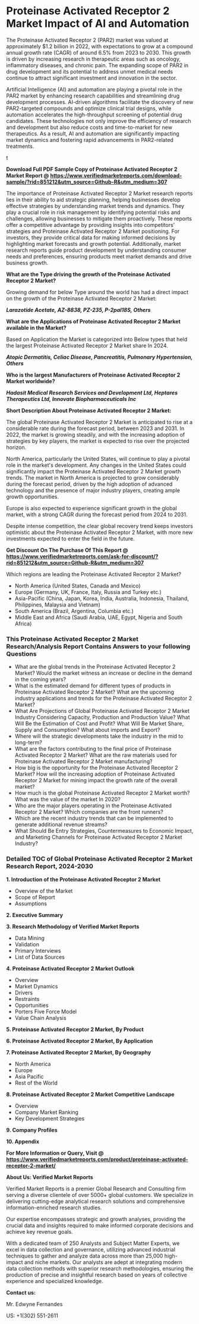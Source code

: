 <meta name="title" content="Global Proteinase Activated Receptor 2 Market Impact of AI and Automation"><meta name="description" content="The Proteinase Activated Receptor 2 (PAR2) market was valued at approximately $1.2 billion in 2022, with expectations to grow at a compound annual growth rate (CAGR) o"><meta name="title" content="Proteinase Activated Receptor 2 Market Size, Share, Scope, Trends, Growth, Opportunities, Analysis, Forecast"><h1>Proteinase Activated Receptor 2 Market Impact of AI and Automation</h1><p>The Proteinase Activated Receptor 2 (PAR2) market was valued at approximately $1.2 billion in 2022, with expectations to grow at a compound annual growth rate (CAGR) of around 6.5% from 2023 to 2030. This growth is driven by increasing research in therapeutic areas such as oncology, inflammatory diseases, and chronic pain. The expanding scope of PAR2 in drug development and its potential to address unmet medical needs continue to attract significant investment and innovation in the sector.</p><p>Artificial Intelligence (AI) and automation are playing a pivotal role in the PAR2 market by enhancing research capabilities and streamlining drug development processes. AI-driven algorithms facilitate the discovery of new PAR2-targeted compounds and optimize clinical trial designs, while automation accelerates the high-throughput screening of potential drug candidates. These technologies not only improve the efficiency of research and development but also reduce costs and time-to-market for new therapeutics. As a result, AI and automation are significantly impacting market dynamics and fostering rapid advancements in PAR2-related treatments.</p>t</p><p id="" class=""><strong>Download Full PDF Sample Copy of Proteinase Activated Receptor 2 Market Report @ <a href="https://www.verifiedmarketreports.com/download-sample/?rid=851212&utm_source=Github-R&utm_medium=307" target="_blank">https://www.verifiedmarketreports.com/download-sample/?rid=851212&utm_source=Github-R&utm_medium=307</a></strong></p><p>The importance of&nbsp;Proteinase Activated Receptor 2 Market research reports lies in their ability to aid strategic planning, helping businesses develop effective strategies by understanding market trends and dynamics. They play a crucial role in risk management by identifying potential risks and challenges, allowing businesses to mitigate them proactively. These reports offer a competitive advantage by providing insights into competitors' strategies and Proteinase Activated Receptor 2 Market positioning. For investors, they provide critical data for making informed decisions by highlighting market forecasts and growth potential. Additionally, market research reports guide product development by understanding consumer needs and preferences, ensuring products meet market demands and drive business growth.</p><p><strong>What are the&nbsp;Type driving the growth of the Proteinase Activated Receptor 2 Market?</strong></p><p id="" class="">Growing demand for below Type around the world has had a direct impact on the growth of the Proteinase Activated Receptor 2 Market:</p><em><strong>Larazotide Acetate, AZ-8838, PZ-235, P-2pal18S, Others</strong></em></p><strong>What are the&nbsp;Applications&nbsp;of Proteinase Activated Receptor 2 Market available in the Market?</strong></p><p id="" class="">Based on Application the Market is categorized into Below types that held the largest Proteinase Activated Receptor 2 Market share In 2024.</p><em><strong>Atopic Dermatitis, Celiac Disease, Pancreatitis, Pulmonary Hypertension, Others</strong></em></p><strong>Who is the largest Manufacturers of Proteinase Activated Receptor 2 Market worldwide?</strong></p><p><em><strong>Hadasit Medical Research Services and Development Ltd, Heptares Therapeutics Ltd, Innovate Biopharmaceuticals Inc</strong></em></p><p id="" class=""><strong>Short Description About Proteinase Activated Receptor 2 Market:</strong></p><p>The global Proteinase Activated Receptor 2 Market is anticipated to rise at a considerable rate during the forecast period, between 2023 and 2031. In 2022, the market is growing steadily, and with the increasing adoption of strategies by key players, the market is expected to rise over the projected horizon.</p><p>North America, particularly the United States, will continue to play a pivotal role in the market's development. Any changes in the United States could significantly impact the Proteinase Activated Receptor 2 Market growth trends. The market in North America is projected to grow considerably during the forecast period, driven by the high adoption of advanced technology and the presence of major industry players, creating ample growth opportunities.</p><p>Europe is also expected to experience significant growth in the global market, with a strong CAGR during the forecast period from 2024 to 2031.</p><p>Despite intense competition, the clear global recovery trend keeps investors optimistic about the Proteinase Activated Receptor 2 Market, with more new investments expected to enter the field in the future.</p><p id="" class=""><strong>Get Discount On The Purchase Of This Report @ <a href="https://www.verifiedmarketreports.com/ask-for-discount/?rid=851212&utm_source=Github-R&utm_medium=307" target="_blank">https://www.verifiedmarketreports.com/ask-for-discount/?rid=851212&utm_source=Github-R&utm_medium=307</a></strong></p>Which regions are leading the Proteinase Activated Receptor 2 Market?</p><ul><li>North America (United States, Canada and Mexico)</li><li>Europe (Germany, UK, France, Italy, Russia and Turkey etc.)</li><li>Asia-Pacific (China, Japan, Korea, India, Australia, Indonesia, Thailand, Philippines, Malaysia and Vietnam)</li><li>South America (Brazil, Argentina, Columbia etc.)</li><li>Middle East and Africa (Saudi Arabia, UAE, Egypt, Nigeria and South Africa)</li></ul><h3 id="" class="">This Proteinase Activated Receptor 2 Market Research/Analysis Report Contains Answers to your following Questions</h3><ul><li>What are the global trends in the Proteinase Activated Receptor 2 Market? Would the market witness an increase or decline in the demand in the coming years?</li><li>What is the estimated demand for different types of products in Proteinase Activated Receptor 2 Market? What are the upcoming industry applications and trends for the Proteinase Activated Receptor 2 Market?</li><li>What Are Projections of Global Proteinase Activated Receptor 2 Market Industry Considering Capacity, Production and Production Value? What Will Be the Estimation of Cost and Profit? What Will Be Market Share, Supply and Consumption? What about imports and Export?</li><li>Where will the strategic developments take the industry in the mid to long-term?</li><li>What are the factors contributing to the final price of Proteinase Activated Receptor 2 Market? What are the raw materials used for Proteinase Activated Receptor 2 Market manufacturing?</li><li>How big is the opportunity for the Proteinase Activated Receptor 2 Market? How will the increasing adoption of Proteinase Activated Receptor 2 Market for mining impact the growth rate of the overall market?</li><li>How much is the global Proteinase Activated Receptor 2 Market worth? What was the value of the market In 2020?</li><li>Who are the major players operating in the Proteinase Activated Receptor 2 Market? Which companies are the front runners?</li><li>Which are the recent industry trends that can be implemented to generate additional revenue streams?</li><li>What Should Be Entry Strategies, Countermeasures to Economic Impact, and Marketing Channels for Proteinase Activated Receptor 2 Market Industry?</li></ul><h3 id="" class="">Detailed TOC of Global Proteinase Activated Receptor 2 Market Research Report, 2024-2030</h3><p id="" class=""><strong>1. Introduction of the Proteinase Activated Receptor 2 Market</strong></p><ul><li>Overview of the Market</li><li>Scope of Report</li><li>Assumptions</li></ul><p id="" class=""><strong>2. Executive Summary</strong></p><p id="" class=""><strong>3. Research Methodology of Verified Market Reports</strong></p><ul><li>Data Mining</li><li>Validation</li><li>Primary Interviews</li><li>List of Data Sources</li></ul><p id="" class=""><strong>4. Proteinase Activated Receptor 2 Market Outlook</strong></p><ul><li>Overview</li><li>Market Dynamics</li><li>Drivers</li><li>Restraints</li><li>Opportunities</li><li>Porters Five Force Model</li><li>Value Chain Analysis</li></ul><p id="" class=""><strong>5. Proteinase Activated Receptor 2 Market, By Product</strong></p><p id="" class=""><strong>6. Proteinase Activated Receptor 2 Market, By Application</strong></p><p id="" class=""><strong>7. Proteinase Activated Receptor 2 Market, By Geography</strong></p><ul><li>North America</li><li>Europe</li><li>Asia Pacific</li><li>Rest of the World</li></ul><p id="" class=""><strong>8. Proteinase Activated Receptor 2 Market Competitive Landscape</strong></p><ul><li>Overview</li><li>Company Market Ranking</li><li>Key Development Strategies</li></ul><p id="" class=""><strong>9. Company Profiles</strong></p><p id="" class=""><strong>10. Appendix</strong></p><p id="" class=""><strong>For More Information or Query, Visit @ <a href="https://www.verifiedmarketreports.com/product/proteinase-activated-receptor-2-market/" target="_blank">https://www.verifiedmarketreports.com/product/proteinase-activated-receptor-2-market/</a></strong></p><p id="" class=""><strong>About Us: Verified Market Reports</strong></p><p id="" class="">Verified Market Reports is a premier Global Research and Consulting firm serving a diverse clientele of over 5000+ global customers. We specialize in delivering cutting-edge analytical research solutions and comprehensive information-enriched research studies.</p><p id="" class="">Our expertise encompasses strategic and growth analyses, providing the crucial data and insights required to make informed corporate decisions and achieve key revenue goals.</p><p id="" class="">With a dedicated team of 250 Analysts and Subject Matter Experts, we excel in data collection and governance, utilizing advanced industrial techniques to gather and analyze data across more than 25,000 high-impact and niche markets. Our analysts are adept at integrating modern data collection methods with superior research methodologies, ensuring the production of precise and insightful research based on years of collective experience and specialized knowledge.</p><p id="" class=""><strong>Contact us:</strong></p><p id="" class="">Mr. Edwyne Fernandes</p><p id="" class="">US: +1(302) 551-2611</p>
